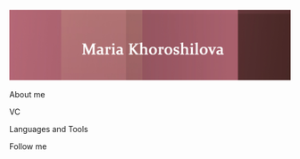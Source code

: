 ![Header](https://github.com/utro19/utro19/blob/main/assets/header.jpg)

About me

VC

Languages and Tools

Follow me